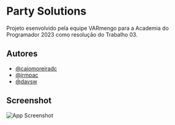 
# Party Solutions

Projeto esenvolvido pela equipe VARmengo para a Academia do Programador 2023 como resolução do Trabalho 03.

## Autores

- [@caiomoreiradc](https://www.github.com/caiomoreiradc)
- [@jrmpac](https://www.github.com/jrmpac)
- [@davsw](https://www.github.com/davsw)


## Screenshot

![App Screenshot](https://imgur.com/J2c9tgN.png)

